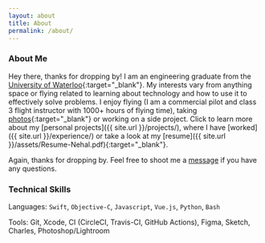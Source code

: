 ```yaml
---
layout: about
title: About
permalink: /about/
---
```

### About Me

Hey there, thanks for dropping by! I am an engineering graduate from the [University of Waterloo][uw-syde]{:target="_blank"}. My interests vary from anything space or flying related to learning about technology and how to use it to effectively solve problems. I enjoy flying (I am a commercial pilot and class 3 flight instructor with 1000+ hours of flying time), taking [photos][instagram]{:target="_blank"} or working on a side project. Click to learn more about my [personal projects]({{ site.url }}/projects/), where I have [worked]({{ site.url }}/experience/) or take a look at my [resume]({{ site.url }}/assets/Resume-Nehal.pdf){:target="_blank"}.

Again, thanks for dropping by. Feel free to shoot me a [message](mailto:{{site.email}}) if you have any questions.

### Technical Skills

Languages: `Swift`, `Objective-C`, `Javascript`, `Vue.js`, `Python`, `Bash`

Tools: Git, Xcode, CI (CircleCI, Travis-CI, GitHub Actions), Figma, Sketch, Charles, Photoshop/Lightroom

[uw-syde]: https://uwaterloo.ca/systems-design-engineering/
[instagram]: https://www.instagram.com/nkanetka
